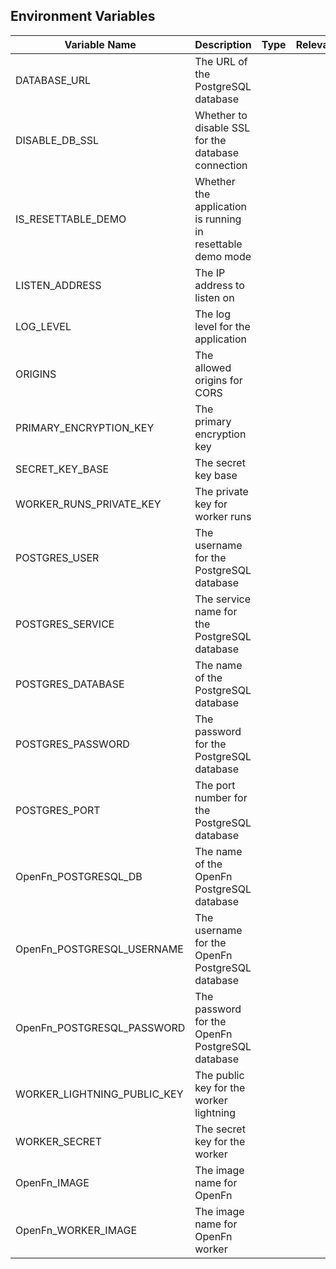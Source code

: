 ## Environment Variables

<table>
  <thead>
    <tr>
      <th>Variable Name</th>
      <th>Description</th>
      <th>Type</th>
      <th>Relevance</th>
      <th>Required</th>
      <th>Default</th>
    </tr>
  </thead>
  <tbody>
    <tr>
      <td>DATABASE_URL</td>
      <td>The URL of the PostgreSQL database</td>
      <td></td>
      <td></td>
      <td></td>
      <td></td>
    </tr>
    <tr>
      <td>DISABLE_DB_SSL</td>
      <td>Whether to disable SSL for the database connection</td>
      <td></td>
      <td></td>
      <td></td>
      <td></td>
    </tr>
    <tr>
      <td>IS_RESETTABLE_DEMO</td>
      <td>Whether the application is running in resettable demo mode</td>
      <td></td>
      <td></td>
      <td></td>
      <td></td>
    </tr>
    <tr>
      <td>LISTEN_ADDRESS</td>
      <td>The IP address to listen on</td>
      <td></td>
      <td></td>
      <td></td>
      <td></td>
    </tr>
    <tr>
      <td>LOG_LEVEL</td>
      <td>The log level for the application</td>
      <td></td>
      <td></td>
      <td></td>
      <td></td>
    </tr>
    <tr>
      <td>ORIGINS</td>
      <td>The allowed origins for CORS</td>
      <td></td>
      <td></td>
      <td></td>
      <td></td>
    </tr>
    <tr>
      <td>PRIMARY_ENCRYPTION_KEY</td>
      <td>The primary encryption key</td>
      <td></td>
      <td></td>
      <td></td>
      <td></td>
    </tr>
    <tr>
      <td>SECRET_KEY_BASE</td>
      <td>The secret key base</td>
      <td></td>
      <td></td>
      <td></td>
      <td></td>
    </tr>
    <tr>
      <td>WORKER_RUNS_PRIVATE_KEY</td>
      <td>The private key for worker runs</td>
      <td></td>
      <td></td>
      <td></td>
      <td></td>
    </tr>
    <tr>
      <td>POSTGRES_USER</td>
      <td>The username for the PostgreSQL database</td>
      <td></td>
      <td></td>
      <td></td>
      <td></td>
    </tr>
    <tr>
      <td>POSTGRES_SERVICE</td>
      <td>The service name for the PostgreSQL database</td>
      <td></td>
      <td></td>
      <td></td>
      <td></td>
    </tr>
    <tr>
      <td>POSTGRES_DATABASE</td>
      <td>The name of the PostgreSQL database</td>
      <td></td>
      <td></td>
      <td></td>
      <td></td>
    </tr>
    <tr>
      <td>POSTGRES_PASSWORD</td>
      <td>The password for the PostgreSQL database</td>
      <td></td>
      <td></td>
      <td></td>
      <td></td>
    </tr>
    <tr>
      <td>POSTGRES_PORT</td>
      <td>The port number for the PostgreSQL database</td>
      <td></td>
      <td></td>
      <td></td>
      <td></td>
    </tr>
    <tr>
      <td>OpenFn_POSTGRESQL_DB</td>
      <td>The name of the OpenFn PostgreSQL database</td>
      <td></td>
      <td></td>
      <td></td>
      <td></td>
    </tr>
    <tr>
      <td>OpenFn_POSTGRESQL_USERNAME</td>
      <td>The username for the OpenFn PostgreSQL database</td>
      <td></td>
      <td></td>
      <td></td>
      <td></td>
    </tr>
    <tr>
      <td>OpenFn_POSTGRESQL_PASSWORD</td>
      <td>The password for the OpenFn PostgreSQL database</td>
      <td></td>
      <td></td>
      <td></td>
      <td></td>
    </tr>
    <tr>
      <td>WORKER_LIGHTNING_PUBLIC_KEY</td>
      <td>The public key for the worker lightning</td>
      <td></td>
      <td></td>
      <td></td>
      <td></td>
    </tr>
    <tr>
      <td>WORKER_SECRET</td>
      <td>The secret key for the worker</td>
      <td></td>
      <td></td>
      <td></td>
      <td></td>
    </tr>
    <tr>
      <td>OpenFn_IMAGE</td>
      <td>The image name for OpenFn</td>
      <td></td>
      <td></td>
      <td></td>
      <td></td>
    </tr>
    <tr>
      <td>OpenFn_WORKER_IMAGE</td>
      <td>The image name for OpenFn worker</td>
      <td></td>
      <td></td>
      <td></td>
      <td></td>
    </tr>
  </tbody>
</table>
